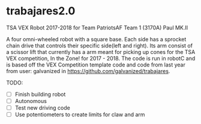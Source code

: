 # trabajares2.0
TSA VEX Robot 2017-2018 for Team PatriotsAF Team 1 (3170A)
Paul MK.II

A four omni-wheeled robot with a square base. Each side has a sprocket chain drive that controls their specific side(left and right).
Its arm consist of a scissor lift that currently has a arm meant for picking up cones for the TSA VEX competition, In the Zone! for 2017 - 2018.
The code is run in robotC and is based off the VEX Competition template code and code from last year from user: galvanized in https://github.com/galvanized/trabajares.

TODO:
- [ ] Finish building robot
- [ ] Autonomous
- [ ] Test new driving code
- [ ] Use potentiometers to create limits for claw and arm
